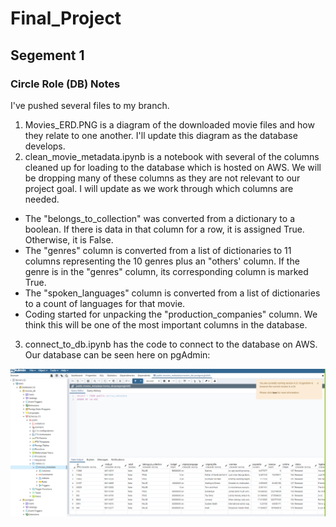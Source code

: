 # Final_Project
## Segement 1
### Circle Role (DB) Notes
I've pushed several files to my branch.
1. Movies_ERD.PNG is a diagram of the downloaded movie files and how they relate to one another. I'll update this diagram as the database develops.
2. clean_movie_metadata.ipynb is a notebook with several of the columns cleaned up for loading to the database which is hosted on AWS. We will be dropping many of these columns as they are not relevant to our project goal.  I will update as we work through which columns are needed.
  - The "belongs_to_collection" was converted from a dictionary to a boolean.  If there is data in that column for a row, it is assigned True.  Otherwise, it is False.
  - The "genres" column is converted from a list of dictionaries to 11 columns representing the 10 genres plus an "others' column.  If the genre is in the "genres" column, its corresponding column is marked True.
  -  The "spoken_languages" column is converted from a list of dictionaries to a count of languages for that movie.
  - Coding started for unpacking the "production_companies" column.  We think this will be one of the most important columns in the database.
3. connect_to_db.ipynb has the code to connect to the database on AWS. Our database can be seen here on pgAdmin:

![](Sample_database.PNG)

